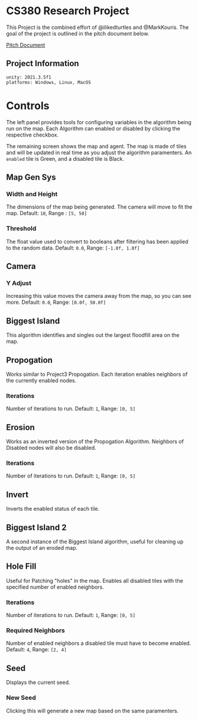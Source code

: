 # CS380 Research Project
This Project is the combined effort of @ilikedturtles and @MarkKouris.  The goal of the project is outlined in the pitch document below.

[Pitch Document](./docs/CS380ResearchProjectPitch.pdf)

## Project Information
```
unity: 2021.3.5f1
platforms: Windows, Linux, MacOS
```

# Controls
The left panel provides tools for configuring variables in the algorithm being run on the map.  Each Algorithm can enabled or disabled by clicking the respective checkbox.

The remaining screen shows the map and agent.  The map is made of tiles and will be updated in real time as you adjust the algorithm paramenters.  An `enabled` tile is Green, and a disabled tile is Black.

## Map Gen Sys
### Width and Height
The dimensions of the map being generated. The camera will move to fit the map.
Default: `10`, Range : `[5, 50]`
### Threshold
The float value used to convert to booleans after filtering has been applied to the random data.
Default: `0.0`, Range: `[-1.0f, 1.0f]`

## Camera
### Y Adjust
Increasing this value moves the camera away from the map, so you can see more.
Default: `0.0`, Range: `[0.0f, 50.0f]`

## Biggest Island
This algorithm identifies and singles out the largest floodfill area on the map.

## Propogation
Works similar to Project3 Propogation.  Each iteration enables neighbors of the currently enabled nodes.
### Iterations
Number of iterations to run.
Default: `1`, Range: `[0, 5]`

## Erosion
Works as an inverted version of the Propogation Algorithm.  Neighbors of Disabled nodes will also be disabled.
### Iterations
Number of iterations to run.
Default: `1`, Range: `[0, 5]`

## Invert
Inverts the enabled status of each tile.

## Biggest Island 2
A second instance of the Biggest Island algorithm, useful for cleaning up the output of an eroded map.

## Hole Fill
Useful for Patching "holes" in the map. Enables all disabled tiles with the specified number of enabled neighbors.
### Iterations
Number of iterations to run.
Default: `1`, Range: `[0, 5]`
### Required Neighbors
Number of enabled neighbors a disabled tile must have to become enabled.
Default: `4`, Range: `[2, 4]`

## Seed
Displays the current seed.
### New Seed
Clicking this will generate a new map based on the same paramenters.
